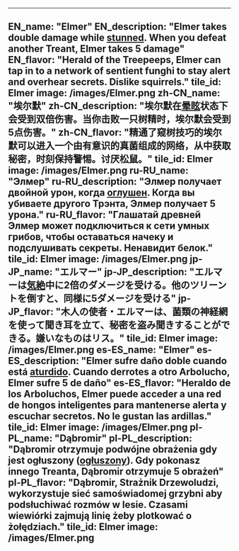 ---

EN_name: "Elmer"
EN_description: "Elmer takes double damage while <u>stunned</u>.  When you defeat another Treant, Elmer takes 5 damage"
EN_flavor: "Herald of the Treepeeps, Elmer can tap in to a network of sentient funghi to stay alert and overhear secrets. Dislike squirrels."
tile_id: Elmer
image: /images/Elmer.png
zh-CN_name: "埃尔默"
zh-CN_description: "埃尔默在<u>晕眩</u>状态下会受到双倍伤害。当你击败一只树精时，埃尔默会受到5点伤害。"
zh-CN_flavor: "精通了窥树技巧的埃尔默可以进入一个由有意识的真菌组成的网络，从中获取秘密，时刻保持警惕。讨厌松鼠。"
tile_id: Elmer
image: /images/Elmer.png
ru-RU_name: "Элмер"
ru-RU_description: "Элмер получает двойной урон, когда <u>оглушен</u>. Когда вы убиваете другого Трэнта, Элмер получает 5 урона."
ru-RU_flavor: "Глашатай древней Элмер может подключиться к сети умных грибов, чтобы оставаться начеку и подслушивать секреты. Ненавидит белок."
tile_id: Elmer
image: /images/Elmer.png
jp-JP_name: "エルマー"
jp-JP_description: "エルマーは<u>気絶</u>中に2倍のダメージを受ける。他のツリーントを倒すと、同様に5ダメージを受ける"
jp-JP_flavor: "木人の使者・エルマーは、菌類の神経網を使って聞き耳を立て、秘密を盗み聞きすることができる。嫌いなものはリス。"
tile_id: Elmer
image: /images/Elmer.png
es-ES_name: "Elmer"
es-ES_description: "Elmer sufre daño doble cuando está <u>aturdido</u>. Cuando derrotes a otro Arbolucho, Elmer sufre 5 de daño"
es-ES_flavor: "Heraldo de los Arboluchos, Elmer puede acceder a una red de hongos inteligentes para mantenerse alerta y escuchar secretos. No le gustan las ardillas."
tile_id: Elmer
image: /images/Elmer.png
pl-PL_name: "Dąbromir"
pl-PL_description: "Dąbromir otrzymuje podwójne obrażenia gdy jest ogłuszony (<u>ogłuszony</u>). Gdy pokonasz innego Treanta, Dąbromir otrzymuje 5 obrażeń"
pl-PL_flavor: "Dąbromir, Strażnik Drzewoludzi, wykorzystuje sieć samoświadomej grzybni aby podsłuchiwać rozmów w lesie. Czasami wiewiórki zajmują linię żeby plotkować o żołędziach."
tile_id: Elmer
image: /images/Elmer.png
---